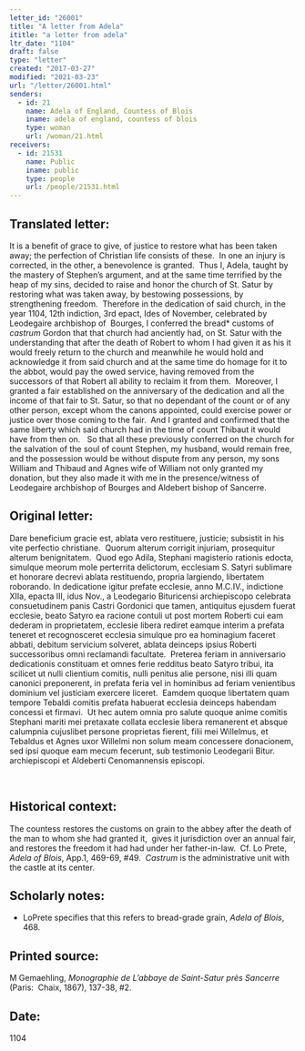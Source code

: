 ```yaml
---
letter_id: "26001"
title: "A letter from Adela"
ititle: "a letter from adela"
ltr_date: "1104"
draft: false
type: "letter"
created: "2017-03-27"
modified: "2021-03-23"
url: "/letter/26001.html"
senders:
  - id: 21
    name: Adela of England, Countess of Blois
    iname: adela of england, countess of blois
    type: woman
    url: /woman/21.html
receivers:
  - id: 21531
    name: Public
    iname: public
    type: people
    url: /people/21531.html
---
```

<h2> Translated letter:</h2><p>It is a benefit of grace to give, of justice to restore what has been taken away; the perfection of Christian life consists of these.&nbsp; In one an injury is corrected, in the other, a benevolence is granted.&nbsp; Thus I, Adela, taught by the mastery of Stephen’s argument, and at the same time terrified by the heap of my sins, decided to raise and honor the church of St. Satur by restoring what was taken away, by bestowing possessions, by strengthening freedom.&nbsp; Therefore in the dedication of said church, in the year 1104, 12th indiction, 3rd epact, Ides of November, celebrated by Leodegaire archbishop of&nbsp; Bourges, I conferred the bread* customs of <i>castrum</i> Gordon that that church had anciently had, on St. Satur with the understanding that after the death of Robert to whom I had given it as his it would freely return to the church and meanwhile he would hold and acknowledge it from said church and at the same time do homage for it to the abbot, would pay the owed service, having removed from the successors of that Robert all ability to reclaim it from them.&nbsp; Moreover, I granted a fair established on the anniversary of the dedication and all the income of that fair to St. Satur, so that no dependant of the count or of any other person, except whom the canons appointed, could exercise power or justice over those coming to the fair.&nbsp; And I granted and confirmed that the same liberty which said church had in the time of count Thibaut it would have from then on.&nbsp;&nbsp; So that all these previously conferred on the church for the salvation of the soul of count Stephen, my husband, would remain free, and the possession would be without dispute from any person, my sons William and Thibaud and Agnes wife of William not only granted my donation, but they also made it with me in the presence/witness of Leodegaire archbishop of Bourges and Aldebert bishop of Sancerre.</p><h2 class="mt-4"> Original letter:</h2><p>Dare beneficium gracie est, ablata vero restituere, justicie; subsistit in his vite perfectio christiane.&nbsp; Quorum alterum corrigit injuriam, prosequitur alterum benignitatem.&nbsp; Quod ego Adila, Stephani magisterio rationis edocta, simulque meorum mole perterrita delictorum, ecclesiam S. Satyri sublimare et honorare decrevi ablata restituendo, propria largiendo, libertatem roborando. In dedicatione igitur prefate ecclesie, anno M.C.IV., indictione XIIa, epacta III, idus Nov., a Leodegario Bituricensi archiepiscopo celebrata consuetudinem panis Castri Gordonici que tamen, antiquitus ejusdem fuerat ecclesie, beato Satyro ea racione contuli ut post mortem Roberti cui eam dederam in proprietatem, ecclesie libera rediret eamque interim a prefata teneret et recognosceret ecclesia simulque pro ea hominagium faceret abbati, debitum servicium solveret, ablata deinceps ipsius Roberti successoribus omni reclamandi facultate.&nbsp; Preterea feriam in anniversario dedicationis constituam et omnes ferie redditus beato Satyro tribui, ita scilicet ut nulli clientium comitis, nulli penitus alie persone, nisi illi quam canonici preponerent, in prefata feria vel in hominibus ad feriam venientibus dominium vel justiciam exercere liceret.&nbsp; Eamdem quoque libertatem quam tempore Tebaldi comitis prefata habuerat ecclesia deinceps habendam concessi et firmavi.&nbsp; Ut hec autem omnia pro salute quoque anime comitis Stephani mariti mei pretaxate collata ecclesie libera remanerent et absque calumpnia cujuslibet persone proprietas fierent, filii mei Willelmus, et Tebaldus et Agnes uxor Willelmi non solum meam concessere donacionem, sed ipsi quoque eam mecum fecerunt, sub testimonio Leodegarii Bitur. archiepiscopi et Aldeberti Cenomannensis episcopi.</p><p>&nbsp;</p><h2 class="mt-4"> Historical context:</h2><p>The countess restores the customs on grain to the abbey after the death of the man to whom she had granted it, &nbsp;gives it jurisdiction over an annual fair, and restores the freedom it had had under her father-in-law.&nbsp; Cf. Lo Prete, <i>Adela of Blois</i>, App.1, 469-69, #49. &nbsp;<i>Castrum </i>is the administrative unit with the castle at its center.</p><h2 class="mt-4"> Scholarly notes:</h2><ul><li>LoPrete specifies that this refers to bread-grade grain, <i>Adela of Blois</i>, 468.&nbsp;</li></ul><h2 class="mt-4"> Printed source:</h2><p>M Gemaehling, <i>Monographie de L’abbaye de Saint-Satur près Sancerre</i> (Paris:&nbsp; Chaix, 1867),&nbsp;137-38, #2. &nbsp;</p><h2 class="mt-4"> Date:</h2>1104